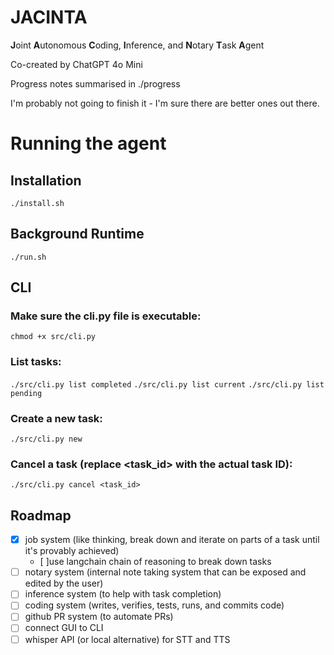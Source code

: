 # JACINTA

**J**oint **A**utonomous **C**oding, **I**nference, and **N**otary **T**ask **A**gent

Co-created by ChatGPT 4o Mini

Progress notes summarised in ./progress

I'm probably not going to finish it - I'm sure there are better ones out there.

# Running the agent

## Installation

`./install.sh`

## Background Runtime

`./run.sh`

## CLI

### Make sure the cli.py file is executable:

`chmod +x src/cli.py`

### List tasks:

`./src/cli.py list completed`
`./src/cli.py list current`
`./src/cli.py list pending`

### Create a new task:

`./src/cli.py new`

### Cancel a task (replace <task_id> with the actual task ID):

`./src/cli.py cancel <task_id>`

## Roadmap

- [x] job system (like thinking, break down and iterate on parts of a task until it's provably achieved)
  - [ ]use langchain chain of reasoning to break down tasks
- [ ] notary system (internal note taking system that can be exposed and edited by the user)
- [ ] inference system (to help with task completion)
- [ ] coding system (writes, verifies, tests, runs, and commits code)
- [ ] github PR system (to automate PRs)
- [ ] connect GUI to CLI
- [ ] whisper API (or local alternative) for STT and TTS
